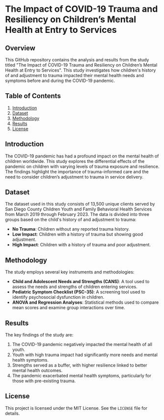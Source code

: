 # The Impact of COVID-19 Trauma and Resiliency on Children’s Mental Health at Entry to Services

## Overview
This GitHub repository contains the analysis and results from the study titled "The Impact of COVID-19 Trauma and Resiliency on Children’s Mental Health at Entry to Services". This study investigates how children's history of and adjustment to trauma impacted their mental health needs and symptoms before and during the COVID-19 pandemic.

## Table of Contents
1. [Introduction](#introduction)
2. [Dataset](#dataset)
3. [Methodology](#methodology)
4. [Results](#results)
5. [License](#license)

## Introduction
The COVID-19 pandemic has had a profound impact on the mental health of children worldwide. This study explores the differential effects of the pandemic on children with varying levels of trauma exposure and resilience. The findings highlight the importance of trauma-informed care and the need to consider children’s adjustment to trauma in service delivery.

## Dataset
The dataset used in this study consists of 13,500 unique clients served by San Diego County Children Youth and Family Behavioral Health Services from March 2019 through February 2023. The data is divided into three groups based on the child's history of and adjustment to trauma:
- **No Trauma**: Children without any reported trauma history.
- **Low Impact**: Children with a history of trauma but showing good adjustment.
- **High Impact**: Children with a history of trauma and poor adjustment.

## Methodology
The study employs several key instruments and methodologies:
- **Child and Adolescent Needs and Strengths (CANS)**: A tool used to assess the needs and strengths of children entering services.
- **Pediatric Symptom Checklist (PSC-35)**: A screening tool used to identify psychosocial dysfunction in children.
- **ANOVA and Regression Analyses**: Statistical methods used to compare mean scores and examine group interactions over time.

## Results
The key findings of the study are:
1. The COVID-19 pandemic negatively impacted the mental health of all youth.
2. Youth with high trauma impact had significantly more needs and mental health symptoms.
3. Strengths served as a buffer, with higher resilience linked to better mental health outcomes.
4. The pandemic exacerbated mental health symptoms, particularly for those with pre-existing trauma.


## License
This project is licensed under the MIT License. See the `LICENSE` file for details.
